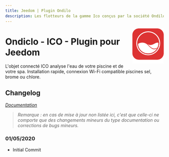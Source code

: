 ```yaml
---
title: Jeedom | Plugin Ondilo
description: Les flotteurs de la gamme Ico conçus par la société Ondilo sont des capteurs Wifi qui permettent l'analyse de votre piscine ou de votre SPA. Installation rapide, connexion Wi-Fi compatible piscines sel, brome ou chlore. Le plugin Ondilo - ICO pour jeedom vous permet de remonter les informations mises à disposition tels que la température de l’eau, l’acidité (pH), le redox (ORP), Le sel, Total des Solides Dissous (TDS), ou encore les recommandations.
---
```


<img align="right" src="../images/ondilo_icon.png" width="100">

# Ondiclo - ICO - Plugin pour Jeedom

L'objet connecté ICO analyse l'eau de votre piscine et de votre spa. Installation rapide, connexion Wi-Fi compatible piscines sel, brome ou chlore.

## Changelog

*[Documentation](index.md)*

>*Remarque : en cas de mise à jour non listée ici, c'est que celle-ci ne comporte que des changements mineurs du type documentation ou corrections de bugs mineurs.*

### 01/05/2020
- Initial Commit